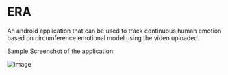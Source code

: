 # ERA
An android application that can be used to track continuous human emotion based on circumference emotional model using the video uploaded.


Sample Screenshot of the application:

![image](https://github.com/swapnilthapaliya7240/ERA/assets/65275831/646b5008-b01c-491c-a3c6-56c198592037)
